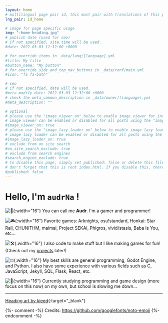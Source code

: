 ```yaml
---
layout: home
# multilingual page pair id, this must pair with translations of this page. (This name must be unique)
lng_pair: id_home

# image for page specific usage
img: ":home-heading.jpg"
# publish date (used for seo)
# if not specified, site.time will be used.
#date: 2022-03-03 12:32:00 +0000

# for override items in _data/lang/[language].yml
#title: My title
#button_name: "My button"
# for override side_and_top_nav_buttons in _data/conf/main.yml
#icon: "fa fa-bath"

# seo
# if not specified, date will be used.
#meta_modify_date: 2022-03-03 12:32:00 +0000
# check the meta_common_description in _data/owner/[language].yml
#meta_description: ""

# optional
# please use the "image_viewer_on" below to enable image viewer for individual pages or posts (_posts/ or [language]/_posts folders).
# image viewer can be enabled or disabled for all posts using the "image_viewer_posts: true" setting in _data/conf/main.yml.
#image_viewer_on: true
# please use the "image_lazy_loader_on" below to enable image lazy loader for individual pages or posts (_posts/ or [language]/_posts folders).
# image lazy loader can be enabled or disabled for all posts using the "image_lazy_loader_posts: true" setting in _data/conf/main.yml.
#image_lazy_loader_on: true
# exclude from on site search
#on_site_search_exclude: true
# exclude from search engines
#search_engine_exclude: true
# to disable this page, simply set published: false or delete this file
# don't forget that this is root index.html. If you disable this, there will be no index.html page to open
#published: false
---
```


# Hello, I'm `audrNa` !

![👋](:wave.svg){:width="16"} You can call me **Audr**. I'm a gamer and programmer!

![🎮](:gaming.svg){:width="16"} Favorite games: Arknights, osu!standard, Honkai: Star Rail, CHUNITHM, maimai, Project SEKAI, Phigros, vivid/stasis, Baba Is You, etc...

![🛠️](:wrench.svg){:width="16"} I also code to make stuff but I like making games for fun! (Check out my [projects](/tabs/projects) later!)

![🤓](:nerdge.svg){:width="16"} My best skills are general programming, Godot Engine, and Python. I also have some experience with various fields such as C, JavaScript, Jekyll, SQL, Flask, React, etc.

![🚩](:flag.svg){:width="16"} Currently studying programming and game design (more focus on this now) on my own, but school is slowing me down...

<hr>

[Heading art by kieed](https://www.pixiv.net/en/artworks/118314218){:target="\_blank"}


{%- comment -%}
	Credits: https://github.com/googlefonts/noto-emoji
{%- endcomment -%}

